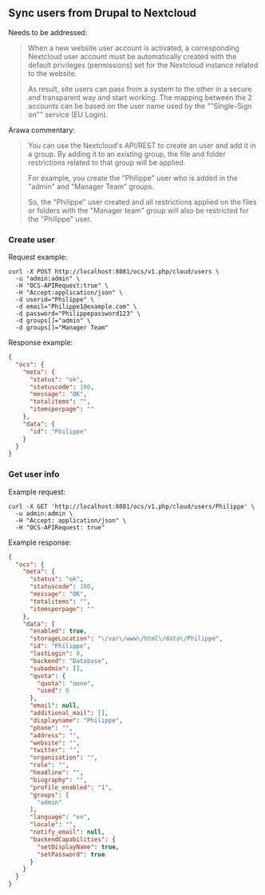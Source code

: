 ## Sync users from Drupal to Nextcloud

Needs to be addressed:

> When a new website user account is activated, a corresponding Nextcloud user account must be automatically created with the default privileges (permissions) set for the Nextcloud instance related to the website.
>
> As result, site users can pass from a system to the other in a secure and transparent way and start working.
The mapping between the 2 accounts can be based on the user name used by the ""Single-Sign on"" service (EU Login).


Arawa commentary:

> You can use the Nextcloud's API/REST to create an user and add it in a group. By adding it to an existing group, the file and folder restrictions related to that group will be applied.
>
> For example, you create the "Philippe" user who is added in the "admin" and "Manager Team" groups.
>
> So, the "Philippe" user created and all restrictions applied on the files or folders with the "Manager team" group will also be restricted for the "Philippe" user.

### Create user

Request example:

```shell
curl -X POST http://localhost:8081/ocs/v1.php/cloud/users \
  -u "admin:admin" \
  -H "OCS-APIRequest:true" \
  -H "Accept:application/json" \
  -d userid="Philippe" \
  -d email="Philippe1@example.com" \
  -d password="Philippepassword123" \
  -d groups[]="admin" \
  -d groups[]="Manager Team"
```

Response example:

```json
{
  "ocs": {
    "meta": {
      "status": "ok",
      "statuscode": 100,
      "message": "OK",
      "totalitems": "",
      "itemsperpage": ""
    },
    "data": {
      "id": "Philippe"
    }
  }
}
```

### Get user info

Example request:

```shell
curl -X GET 'http://localhost:8081/ocs/v1.php/cloud/users/Philippe' \
  -u admin:admin \
  -H "Accept: application/json" \
  -H "OCS-APIRequest: true"
```

Example response:

```json
{
  "ocs": {
    "meta": {
      "status": "ok",
      "statuscode": 100,
      "message": "OK",
      "totalitems": "",
      "itemsperpage": ""
    },
    "data": {
      "enabled": true,
      "storageLocation": "\/var\/www\/html\/data\/Philippe",
      "id": "Philippe",
      "lastLogin": 0,
      "backend": "Database",
      "subadmin": [],
      "quota": {
        "quota": "none",
        "used": 0
      },
      "email": null,
      "additional_mail": [],
      "displayname": "Philippe",
      "phone": "",
      "address": "",
      "website": "",
      "twitter": "",
      "organisation": "",
      "role": "",
      "headline": "",
      "biography": "",
      "profile_enabled": "1",
      "groups": [
        "admin"
      ],
      "language": "en",
      "locale": "",
      "notify_email": null,
      "backendCapabilities": {
        "setDisplayName": true,
        "setPassword": true
      }
    }
  }
}
```
